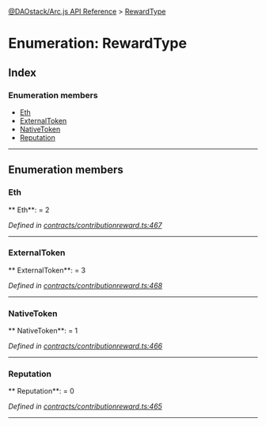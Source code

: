 [@DAOstack/Arc.js API Reference](../README.md) > [RewardType](../enums/rewardtype.md)



# Enumeration: RewardType

## Index

### Enumeration members

* [Eth](rewardtype.md#eth)
* [ExternalToken](rewardtype.md#externaltoken)
* [NativeToken](rewardtype.md#nativetoken)
* [Reputation](rewardtype.md#reputation)



---
## Enumeration members
<a id="eth"></a>

###  Eth

** Eth**:    = 2

*Defined in [contracts/contributionreward.ts:467](https://github.com/daostack/arc.js/blob/0fff6d4/lib/contracts/contributionreward.ts#L467)*





___

<a id="externaltoken"></a>

###  ExternalToken

** ExternalToken**:    = 3

*Defined in [contracts/contributionreward.ts:468](https://github.com/daostack/arc.js/blob/0fff6d4/lib/contracts/contributionreward.ts#L468)*





___

<a id="nativetoken"></a>

###  NativeToken

** NativeToken**:    = 1

*Defined in [contracts/contributionreward.ts:466](https://github.com/daostack/arc.js/blob/0fff6d4/lib/contracts/contributionreward.ts#L466)*





___

<a id="reputation"></a>

###  Reputation

** Reputation**:    = 0

*Defined in [contracts/contributionreward.ts:465](https://github.com/daostack/arc.js/blob/0fff6d4/lib/contracts/contributionreward.ts#L465)*





___



